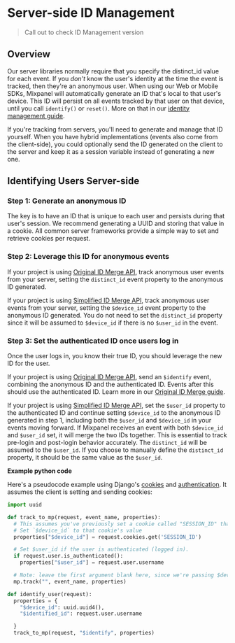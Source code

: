 # Server-side ID Management

> Call out to check ID Management version

## Overview

Our server libraries normally require that you specify the distinct_id value for each event. If you _don't_ know the user's identity at the time the event is tracked, then they're an anonymous user. When using our Web or Mobile SDKs, Mixpanel will automatically generate an ID that's local to that user's device. This ID will persist on all events tracked by that user on that device, until you call `identify()` or `reset()`. More on that in our [identity management guide](/docs/tracking-methods/id-management/).

If you're tracking from servers, you'll need to generate and manage that ID yourself. When you have hybrid implementations (events also come from the client-side), you could optionally send the ID generated on the client to the server and keep it as a session variable instead of generating a new one.

## Identifying Users Server-side

### Step 1: Generate an anonymous ID
The key is to have an ID that is unique to each user and persists during that user's session. We recommend generating a UUID and storing that value in a cookie. All common server frameworks provide a simple way to set and retrieve cookies per request.

### Step 2: Leverage this ID for anonymous events

If your project is using [Original ID Merge API](/docs/tracking-methods/id-management/original-id-merge/), track anonymous user events from your server, setting the `distinct_id` event property to the anonymous ID generated.

If your project is using [Simplified ID Merge API](/docs/tracking-methods/id-management/simplified-id-merge/), track anonymous user events from your server, setting the `$device_id` event property to the anonymous ID generated. You do not need to set the `distinct_id` property since it will be assumed to `$device_id` if there is no `$user_id` in the event.

### Step 3: Set the authenticated ID once users log in

Once the user logs in, you know their true ID, you should leverage the new ID for the user.

If your project is using [Original ID Merge API](/docs/tracking-methods/id-management/original-id-merge/), send an `$identify` event, combining the anonymous ID and the authenticated ID. Events after this should use the authenticated ID. Learn more in our [Original ID Merge guide](/docs/tracking-methods/id-management/original-id-merge/).

If your project is using [Simplified ID Merge API](/docs/tracking-methods/id-management/simplified-id-merge/), set the `$user_id` property to the authenticated ID and continue setting `$device_id` to the anonymous ID generated in step 1, including both the `$user_id` and `$device_id` in your events moving forward. If Mixpanel receives an event with both `$device_id` and `$user_id` set, it will merge the two IDs together. This is essential to track pre-login and post-login behavior accurately. The `distinct_id` will be assumed to the `$user_id`. If you choose to manually define the `distinct_id` property, it should be the same value as the `$user_id`.

**Example python code**

Here's a pseudocode example using Django's [cookies](https://django-book.readthedocs.io/en/latest/chapter14.html#cookies) and [authentication](https://django-book.readthedocs.io/en/latest/chapter14.html#using-users). It assumes the client is setting and sending cookies:
```python
import uuid

def track_to_mp(request, event_name, properties):
  # This assumes you've previously set a cookie called "SESSION_ID" that is local to the user's session
  # Set `$device_id` to that cookie's value
  properties["$device_id"] = request.cookies.get('SESSION_ID')

  # Set $user_id if the user is authenticated (logged in).
  if request.user.is_authenticated():
    properties["$user_id"] = request.user.username

  # Note: leave the first argument blank here, since we're passing $device_id and $user_id as properties.
  mp.track("", event_name, properties)

def identify_user(request):
  properties = {
    "$device_id": uuid.uuid4(),
    "$identified_id": request.user.username

  }
  track_to_mp(request, "$identify", properties)
```

